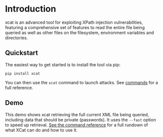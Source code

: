 # Introduction

xcat is an advanced tool for exploiting XPath injection vulnerabilities, featuring a comprehensive 
set of features to read the entire file being queried as well as other files on the filesystem, 
environment variables and directories.

## Quickstart

The easiest way to get started is to install the tool via pip:

`pip install xcat`

You can then use the `xcat` command to launch attacks. 
See [commands](commands.md) for a full reference.

## Demo

This demo shows xcat retrieving the full current XML file being queried, including data that should
be private (passwords). It uses the `--fast` option to speed up retrieval. [See the command reference](commands.md) 
for a full rundown of what XCat can do and how to use it.

<script id="asciicast-216031" src="https://asciinema.org/a/216031.js" async></script>

